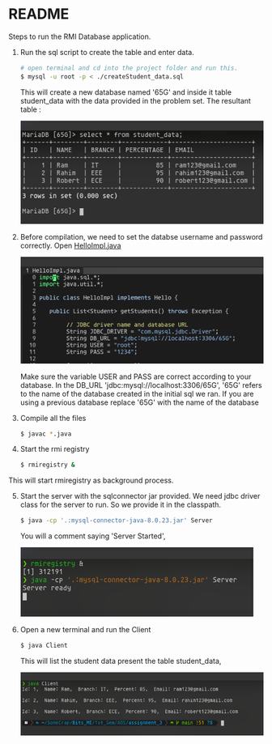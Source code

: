 # README

Steps to run the RMI Database application.

1. Run the sql script to create the table and enter data.

    ```bash
    # open terminal and cd into the project folder and run this.
    $ mysql -u root -p < ./createStudent_data.sql
    ```

    This will create a new database named '65G' and inside it table student_data with the data provided in the problem set. The resultant table :

    ![images/database_op.png](images/database_op.png)

2. Before compilation, we need to set the databse username and password correctly. Open [HelloImpl.java](http://helloimpl.java) 

    ![images/helloImpl.png](images/helloImpl.png)

    Make sure the variable USER and PASS are correct according to your database.
    In the DB_URL 'jdbc:mysql://localhost:3306/65G', '65G' refers to the name of the database created in the initial sql we ran. If you are using a previous database replace '65G' with the name of the database

3. Compile all the files

    ```bash
    $ javac *.java
    ```

4. Start the rmi registry 

    ```bash
    $ rmiregistry &
    ```

This will start rmiregistry as background process.

5. Start the server with the sqlconnector jar provided. We need jdbc driver class for the server to run. So we provide it in the classpath. 

    ```bash
    $ java -cp '.:mysql-connector-java-8.0.23.jar' Server
    ```

    You will a comment saying 'Server Started', 

    ![images/server_started.png](images/server_started.png)

6. Open a new terminal and run the Client

    ```bash
    $ java Client
    ```

    This will list the student data present the table student_data, 

    ![images/result.png](images/result.png)
